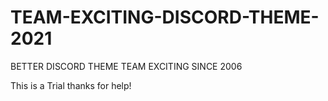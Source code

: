 # TEAM-EXCITING-DISCORD-THEME-2021
BETTER DISCORD THEME TEAM EXCITING SINCE 2006

This is a Trial thanks for help!
